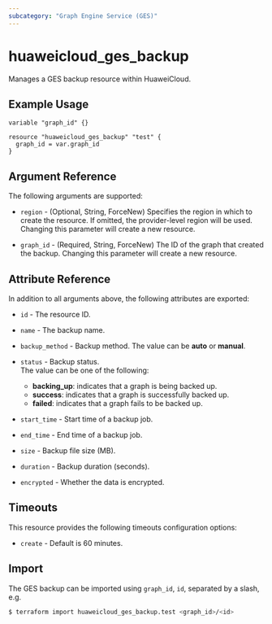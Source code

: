 ```yaml
---
subcategory: "Graph Engine Service (GES)"
---
```


# huaweicloud_ges_backup

Manages a GES backup resource within HuaweiCloud.  

## Example Usage

```hcl
variable "graph_id" {}
  
resource "huaweicloud_ges_backup" "test" {
  graph_id = var.graph_id
}
```

## Argument Reference

The following arguments are supported:

* `region` - (Optional, String, ForceNew) Specifies the region in which to create the resource.
  If omitted, the provider-level region will be used. Changing this parameter will create a new resource.

* `graph_id` - (Required, String, ForceNew) The ID of the graph that created the backup.
  Changing this parameter will create a new resource.

## Attribute Reference

In addition to all arguments above, the following attributes are exported:

* `id` - The resource ID.

* `name` - The backup name.  

* `backup_method` - Backup method. The value can be **auto** or **manual**.  

* `status` - Backup status.  
 The value can be one of the following:
   + **backing_up**: indicates that a graph is being backed up.
   + **success**: indicates that a graph is successfully backed up.
   + **failed**: indicates that a graph fails to be backed up.

* `start_time` - Start time of a backup job.

* `end_time` - End time of a backup job.

* `size` - Backup file size (MB).

* `duration` - Backup duration (seconds).

* `encrypted` - Whether the data is encrypted.

## Timeouts

This resource provides the following timeouts configuration options:

* `create` - Default is 60 minutes.

## Import

The GES backup can be imported using
`graph_id`, `id`, separated by a slash, e.g.

```bash
$ terraform import huaweicloud_ges_backup.test <graph_id>/<id>
```
